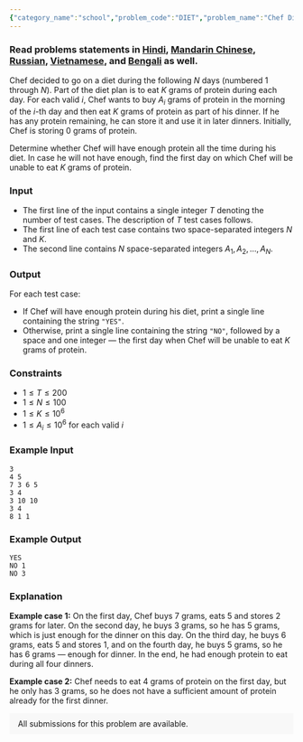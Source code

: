 ```yaml
---
{"category_name":"school","problem_code":"DIET","problem_name":"Chef Diet","problemComponents":{"constraints":"","constraintsState":false,"subtasks":"","subtasksState":false,"inputFormat":"","inputFormatState":false,"outputFormat":"","outputFormatState":false,"sampleTestCases":{"0":{"id":1,"input":"3\r\n4 5\r\n7 3 6 5\r\n3 4\r\n3 10 10\r\n3 4\r\n8 1 1","output":"YES\r\nNO 1\r\nNO 3","explanation":"**Example case 1:** On the first day, Chef buys $7$ grams, eats $5$ and stores $2$ grams for later. On the second day, he buys $3$ grams, so he has $5$ grams, which is just enough for the dinner on this day. On the third day, he buys $6$ grams, eats $5$ and stores $1$, and on the fourth day, he buys $5$ grams, so he has $6$ grams — enough for dinner. In the end, he had enough protein to eat during all four dinners.\r\n\r\n**Example case 2:** Chef needs to eat $4$ grams of protein on the first day, but he only has $3$ grams, so he does not have a sufficient amount of protein already for the first dinner.","isDeleted":false}}},"video_editorial_url":"https://youtu.be/pkuZd56MHXQ","languages_supported":{"0":"CPP14","1":"C","2":"JAVA","3":"PYTH 3.6","4":"PYTH","5":"PYP3","6":"CS2","7":"ADA","8":"PYPY","9":"TEXT","10":"PAS fpc","11":"NODEJS","12":"RUBY","13":"PHP","14":"GO","15":"HASK","16":"TCL","17":"PERL","18":"SCALA","19":"LUA","20":"kotlin","21":"BASH","22":"JS","23":"LISP sbcl","24":"rust","25":"PAS gpc","26":"BF","27":"CLOJ","28":"R","29":"D","30":"CAML","31":"FORT","32":"ASM","33":"swift","34":"FS","35":"WSPC","36":"LISP clisp","37":"SQL","38":"SCM guile","39":"PERL6","40":"ERL","41":"CLPS","42":"ICK","43":"NICE","44":"PRLG","45":"ICON","46":"COB","47":"SCM chicken","48":"PIKE","49":"SCM qobi","50":"ST","51":"NEM"},"max_timelimit":1,"source_sizelimit":50000,"problem_author":"kingofnumbers","problem_tester":"","date_added":"17-11-2019","tags":{"0":"cakewalk","1":"cook112","2":"kingofnumbers","3":"simulation","4":"taran_1407"},"problem_difficulty_level":"Cakewalk","best_tag":"","editorial_url":"https://discuss.codechef.com/problems/DIET","time":{"view_start_date":1574015400,"submit_start_date":1574015400,"visible_start_date":1574015400,"end_date":1735669800},"is_direct_submittable":false,"problemDiscussURL":"https://discuss.codechef.com/search?q=DIET","is_proctored":false,"visitedContests":{},"layout":"problem"}
---
```

### Read problems statements in [Hindi](https://www.codechef.com/download/translated/COOK112/hindi/DIET.pdf), [Mandarin Chinese](https://www.codechef.com/download/translated/COOK112/mandarin/DIET.pdf), [Russian](https://www.codechef.com/download/translated/COOK112/russian/DIET.pdf), [Vietnamese](https://www.codechef.com/download/translated/COOK112/vietnamese/DIET.pdf), and [Bengali](https://www.codechef.com/download/translated/COOK112/bengali/DIET.pdf) as well.

Chef decided to go on a diet during the following $N$ days (numbered $1$ through $N$). Part of the diet plan is to eat $K$ grams of protein during each day. For each valid $i$, Chef wants to buy $A_i$ grams of protein in the morning of the $i$-th day and then eat $K$ grams of protein as part of his dinner. If he has any protein remaining, he can store it and use it in later dinners. Initially, Chef is storing $0$ grams of protein.

Determine whether Chef will have enough protein all the time during his diet. In case he will not have enough, find the first day on which Chef will be unable to eat $K$ grams of protein.

### Input
- The first line of the input contains a single integer $T$ denoting the number of test cases. The description of $T$ test cases follows.
- The first line of each test case contains two space-separated integers $N$ and $K$. 
- The second line contains $N$ space-separated integers $A_1, A_2, \ldots, A_N$.

### Output
For each test case:
- If Chef will have enough protein during his diet, print a single line containing the string `"YES"`.
- Otherwise, print a single line containing the string `"NO"`, followed by a space and one integer — the first day when Chef will be unable to eat $K$ grams of protein.

### Constraints
- $1 \le T \le 200$
- $1 \le N \le 100$
- $1 \le K \le 10^6$
- $1 \le A_i \le 10^6$ for each valid $i$

### Example Input
```
3
4 5
7 3 6 5
3 4
3 10 10
3 4
8 1 1
```

### Example Output
```
YES
NO 1
NO 3
```

### Explanation
**Example case 1:** On the first day, Chef buys $7$ grams, eats $5$ and stores $2$ grams for later. On the second day, he buys $3$ grams, so he has $5$ grams, which is just enough for the dinner on this day. On the third day, he buys $6$ grams, eats $5$ and stores $1$, and on the fourth day, he buys $5$ grams, so he has $6$ grams — enough for dinner. In the end, he had enough protein to eat during all four dinners.

**Example case 2:** Chef needs to eat $4$ grams of protein on the first day, but he only has $3$ grams, so he does not have a sufficient amount of protein already for the first dinner.

<aside style='background: #f8f8f8;padding: 10px 15px;'><div>All submissions for this problem are available.</div></aside>